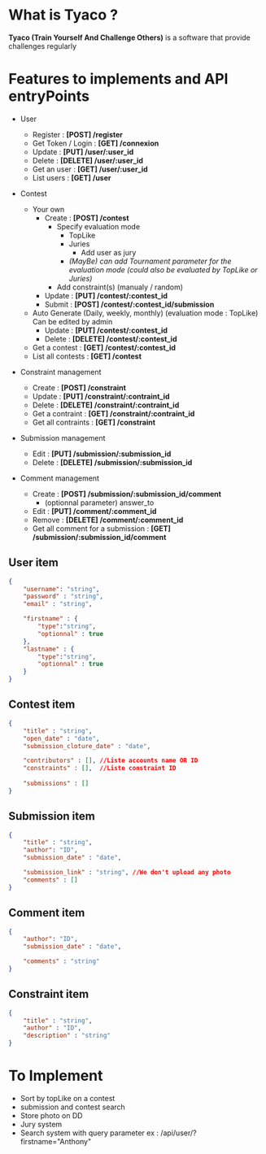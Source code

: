 # What is Tyaco ?

**Tyaco (Train Yourself And Challenge Others)** is a software that provide challenges regularly

# Features to implements and API entryPoints

* User
	* Register : **[POST] /register**
	* Get Token / Login : **[GET] /connexion**
	* Update : **[PUT] /user/:user_id**
	* Delete : **[DELETE] /user/:user_id**
	* Get an user : **[GET] /user/:user_id**
	* List users : **[GET] /user**

* Contest
	* Your own
		* Create : **[POST] /contest**
			* Specify evaluation mode
				* TopLike
				* Juries
					* Add user as jury
				* *(MayBe) can add Tournament parameter for the evaluation mode (could also be evaluated by TopLike or Juries)*
			* Add constraint(s) (manualy / random)
		* Update : **[PUT] /contest/:contest_id**
		* Submit : **[POST] /contest/:contest_id/submission**
	* Auto Generate (Daily, weekly, monthly) (evaluation mode : TopLike) Can be edited by admin
		* Update : **[PUT] /contest/:contest_id**
		* Delete : **[DELETE] /contest/:contest_id**
	* Get a contest : **[GET] /contest/:contest_id**
	* List all contests : **[GET] /contest**

* Constraint management
	* Create : **[POST] /constraint**
	* Update : **[PUT] /constraint/:contraint_id**
	* Delete : **[DELETE] /constraint/:contraint_id**
	* Get a contraint : **[GET] /constraint/:contraint_id**
	* Get all contraints : **[GET] /constraint**

* Submission management
	* Edit : **[PUT] /submission/:submission_id**
	* Delete : **[DELETE] /submission/:submission_id**

* Comment management
	* Create : **[POST] /submission/:submission_id/comment**
		* (optionnal parameter) answer_to
	* Edit : **[PUT] /comment/:comment_id**
	* Remove : **[DELETE] /comment/:comment_id**
	* Get all comment for a submission : **[GET] /submission/:submission_id/comment**

## User item

```json
{
	"username": "string",
	"password" : "string",
	"email" : "string",

	"firstname" : {
		"type":"string",
		"optionnal" : true
	},
	"lastname" : {
		"type":"string",
		"optionnal" : true
	}
}
```

## Contest item

```json
{
	"title" : "string",
	"open_date" : "date",
	"submission_cloture_date" : "date",

	"contributors" : [], //Liste accounts name OR ID
	"constraints" : [],  //Liste constraint ID
	
	"submissions" : []
}
```

## Submission item

```json
{
	"title" : "string",
	"author": "ID",
	"submission_date" : "date",

	"submission_link" : "string", //We don't upload any photo
	"comments" : []
}
```

## Comment item

```json
{
	"author": "ID",
	"submission_date" : "date",

	"comments" : "string"
}
```

## Constraint item

```json
{
	"title" : "string",
	"author" : "ID",
	"description" : "string"
}
```


# To Implement

* Sort by topLike on a contest
* submission and contest search
* Store photo on DD
* Jury system
* Search system with query parameter ex : /api/user/?firstname="Anthony"
